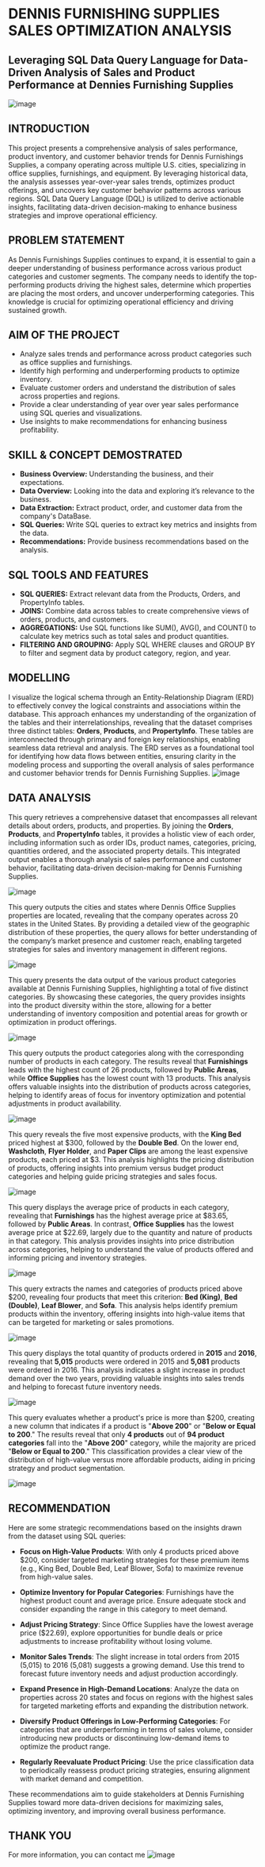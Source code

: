 # DENNIS FURNISHING SUPPLIES SALES OPTIMIZATION ANALYSIS 
## Leveraging SQL Data Query Language for Data-Driven Analysis of Sales and Product Performance at Dennies Furnishing Supplies
![image](https://github.com/user-attachments/assets/a7fe46c7-e0c5-4e10-b258-4034b0dff659)
## INTRODUCTION
This project presents a comprehensive analysis of sales performance, product inventory, and customer behavior trends for Dennis Furnishings Supplies, a company operating across multiple U.S. cities, specializing in office supplies, furnishings, and equipment. By leveraging historical data, the analysis assesses year-over-year sales trends, optimizes product offerings, and uncovers key customer behavior patterns across various regions. SQL Data Query Language (DQL) is utilized to derive actionable insights, facilitating data-driven decision-making to enhance business strategies and improve operational efficiency.

## PROBLEM STATEMENT
As Dennis Furnishings Supplies continues to expand, it is essential to gain a deeper understanding of business performance across various product categories and customer segments. The company needs to identify the top-performing products driving the highest sales, determine which properties are placing the most orders, and uncover underperforming categories. This knowledge is crucial for optimizing operational efficiency and driving sustained growth.

## AIM OF THE PROJECT
- Analyze sales trends and performance across product categories such as office supplies and furnishings.
- Identify high performing and underperforming products to optimize inventory.
- Evaluate customer orders and understand the distribution of sales across properties and regions.
- Provide a clear understanding of year over year sales performance using SQL queries and visualizations.
- Use insights to make recommendations for enhancing business profitability.

## SKILL & CONCEPT DEMOSTRATED
- **Business Overview:** Understanding the business, and their expectations.
- **Data Overview:** Looking into the data and exploring it’s relevance to the business.
- **Data Extraction:** Extract product, order, and customer data from the company's DataBase.
- **SQL Queries:** Write SQL queries to extract key metrics and insights from the data.
- **Recommendations:** Provide business recommendations based on the analysis.

## SQL TOOLS AND FEATURES
- **SQL QUERIES:** Extract relevant data from the Products, Orders, and PropertyInfo tables.
- **JOINS:** Combine data across tables to create comprehensive views of orders, products, and customers.
- **AGGREGATIONS:** Use SQL functions like SUM(), AVG(), and COUNT() to calculate key metrics such as total sales and product quantities.
- **FILTERING AND
GROUPING:** Apply SQL WHERE clauses and GROUP BY to filter and segment data by product category, region, and year.

## MODELLING
I visualize the logical schema through an Entity-Relationship Diagram (ERD) to effectively convey the logical constraints and associations within the database. This approach enhances my understanding of the organization of the tables and their interrelationships, revealing that the dataset comprises three distinct tables: **Orders**, **Products**, and **PropertyInfo**. These tables are interconnected through primary and foreign key relationships, enabling seamless data retrieval and analysis. The ERD serves as a foundational tool for identifying how data flows between entities, ensuring clarity in the modeling process and supporting the overall analysis of sales performance and customer behavior trends for Dennis Furnishing Supplies.
![image](https://github.com/user-attachments/assets/cb155d10-bb09-4c2a-b777-d4f10d32648c)

## DATA ANALYSIS
This query retrieves a comprehensive dataset that encompasses all relevant details about orders, products, and properties. By joining the **Orders**, **Products**, and **PropertyInfo** tables, it provides a holistic view of each order, including information such as order IDs, product names, categories, pricing, quantities ordered, and the associated property details. This integrated output enables a thorough analysis of sales performance and customer behavior, facilitating data-driven decision-making for Dennis Furnishing Supplies.

![image](https://github.com/user-attachments/assets/d0837298-ae17-4fee-a33d-4b19e86027c9)



This query outputs the cities and states where Dennis Office Supplies properties are located, revealing that the company operates across 20 states in the United States. By providing a detailed view of the geographic distribution of these properties, the query allows for better understanding of the company’s market presence and customer reach, enabling targeted strategies for sales and inventory management in different regions.

![image](https://github.com/user-attachments/assets/d7ed9c74-3d8c-4069-9678-63263952b2d2)




This query presents the data output of the various product categories available at Dennis Furnishing Supplies, highlighting a total of five distinct categories. By showcasing these categories, the query provides insights into the product diversity within the store, allowing for a better understanding of inventory composition and potential areas for growth or optimization in product offerings.

![image](https://github.com/user-attachments/assets/09519594-e3c8-4966-8255-194c90427210)




This query outputs the product categories along with the corresponding number of products in each category. The results reveal that **Furnishings** leads with the highest count of 26 products, followed by **Public Areas**, while **Office Supplies** has the lowest count with 13 products. This analysis offers valuable insights into the distribution of products across categories, helping to identify areas of focus for inventory optimization and potential adjustments in product availability.

![image](https://github.com/user-attachments/assets/98ea7edb-8cfc-46b5-a5fc-24e9ef23a45b)




This query reveals the five most expensive products, with the **King Bed** priced highest at $300, followed by the **Double Bed**. On the lower end, **Washcloth**, **Flyer Holder**, and **Paper Clips** are among the least expensive products, each priced at $3. This analysis highlights the pricing distribution of products, offering insights into premium versus budget product categories and helping guide pricing strategies and sales focus.

![image](https://github.com/user-attachments/assets/9f067ab4-2f1e-48c2-9777-675277913f78)



This query displays the average price of products in each category, revealing that **Furnishings** has the highest average price at $83.65, followed by **Public Areas**. In contrast, **Office Supplies** has the lowest average price at $22.69, largely due to the quantity and nature of products in that category. This analysis provides insights into price distribution across categories, helping to understand the value of products offered and informing pricing and inventory strategies.

![image](https://github.com/user-attachments/assets/8a0dc9b7-9aeb-4e08-b522-1df491db5fb7)


This query extracts the names and categories of products priced above $200, revealing four products that meet this criterion: **Bed (King)**, **Bed (Double)**, **Leaf Blower**, and **Sofa**. This analysis helps identify premium products within the inventory, offering insights into high-value items that can be targeted for marketing or sales promotions.

![image](https://github.com/user-attachments/assets/91a670b7-2879-43e6-8bca-505694324f09)


This query displays the total quantity of products ordered in **2015** and **2016**, revealing that **5,015** products were ordered in 2015 and **5,081** products were ordered in 2016. This analysis indicates a slight increase in product demand over the two years, providing valuable insights into sales trends and helping to forecast future inventory needs.

![image](https://github.com/user-attachments/assets/4b46be7a-8ac1-4680-8029-34b1346a7abe)


This query evaluates whether a product's price is more than $200, creating a new column that indicates if a product is "**Above 200**" or "**Below or Equal to 200**." The results reveal that only **4 products** out of **94 product categories** fall into the "**Above 200**" category, while the majority are priced "**Below or Equal to 200**." This classification provides a clear view of the distribution of high-value versus more affordable products, aiding in pricing strategy and product segmentation.

![image](https://github.com/user-attachments/assets/04cd53c6-b871-4f56-b6c0-ace06c1851ca)


## RECOMMENDATION
Here are some strategic recommendations based on the insights drawn from the dataset using SQL queries:

- **Focus on High-Value Products**: With only 4 products priced above $200, consider targeted marketing strategies for these premium items (e.g., King Bed, Double Bed, Leaf Blower, Sofa) to maximize revenue from high-value sales.

- **Optimize Inventory for Popular Categories**: Furnishings have the highest product count and average price. Ensure adequate stock and consider expanding the range in this category to meet demand.

- **Adjust Pricing Strategy**: Since Office Supplies have the lowest average price ($22.69), explore opportunities for bundle deals or price adjustments to increase profitability without losing volume.

- **Monitor Sales Trends**: The slight increase in total orders from 2015 (5,015) to 2016 (5,081) suggests a growing demand. Use this trend to forecast future inventory needs and adjust production accordingly.

- **Expand Presence in High-Demand Locations**: Analyze the data on properties across 20 states and focus on regions with the highest sales for targeted marketing efforts and expanding the distribution network.

- **Diversify Product Offerings in Low-Performing Categories**: For categories that are underperforming in terms of sales volume, consider introducing new products or discontinuing low-demand items to optimize the product range.

- **Regularly Reevaluate Product Pricing**: Use the price classification data to periodically reassess product pricing strategies, ensuring alignment with market demand and competition.

These recommendations aim to guide stakeholders at Dennis Furnishing Supplies toward more data-driven decisions for maximizing sales, optimizing inventory, and improving overall business performance.

## THANK YOU
For more information, you can contact me
![image](https://github.com/user-attachments/assets/400a6867-54ca-409f-b788-6d12b14d0833)
